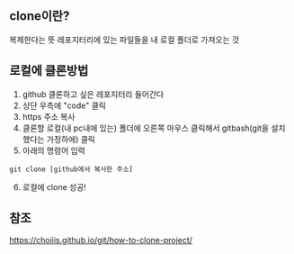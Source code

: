 ## clone이란?
복제한다는 뜻
레포지터리에 있는 파일들을 내 로컬 폴더로 가져오는 것

## 로컬에 클론방법
1) github 클론하고 싶은 레포지터리 들어간다
2) 상단 우측에 "code" 클릭
3) https 주소 복사
4) 클론할 로컬(내 pc내에 있는) 폴더에 오른쪽 마우스 클릭해서 gitbash(git을 설치했다는 가정하에) 클릭
5) 아래의 명령어 입력
```git
git clone [github에서 복사한 주소]
```
6) 로컬에 clone 성공!

## 참조
https://choiiis.github.io/git/how-to-clone-project/
